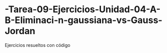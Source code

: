 # -Tarea-09-Ejercicios-Unidad-04-A-B-Eliminaci-n-gaussiana-vs-Gauss-Jordan
Ejercicios resueltos con código
